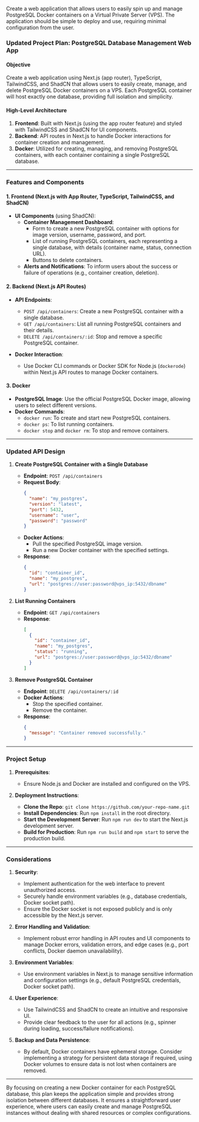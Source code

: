 Create a web application that allows users to easily spin up and manage PostgreSQL Docker containers on a Virtual Private Server (VPS). The application should be simple to deploy and use, requiring minimal configuration from the user.

### Updated Project Plan: PostgreSQL Database Management Web App

#### Objective
Create a web application using Next.js (app router), TypeScript, TailwindCSS, and ShadCN that allows users to easily create, manage, and delete PostgreSQL Docker containers on a VPS. Each PostgreSQL container will host exactly one database, providing full isolation and simplicity.

#### High-Level Architecture

1. **Frontend**: Built with Next.js (using the app router feature) and styled with TailwindCSS and ShadCN for UI components.
2. **Backend**: API routes in Next.js to handle Docker interactions for container creation and management.
3. **Docker**: Utilized for creating, managing, and removing PostgreSQL containers, with each container containing a single PostgreSQL database.

---

### Features and Components

#### 1. Frontend (Next.js with App Router, TypeScript, TailwindCSS, and ShadCN)
- **UI Components** (using ShadCN):
  - **Container Management Dashboard**:
    - Form to create a new PostgreSQL container with options for image version, username, password, and port.
    - List of running PostgreSQL containers, each representing a single database, with details (container name, status, connection URL).
    - Buttons to delete containers.
  - **Alerts and Notifications**: To inform users about the success or failure of operations (e.g., container creation, deletion).

#### 2. Backend (Next.js API Routes)
- **API Endpoints**:
  - `POST /api/containers`: Create a new PostgreSQL container with a single database.
  - `GET /api/containers`: List all running PostgreSQL containers and their details.
  - `DELETE /api/containers/:id`: Stop and remove a specific PostgreSQL container.

- **Docker Interaction**:
  - Use Docker CLI commands or Docker SDK for Node.js (`dockerode`) within Next.js API routes to manage Docker containers.

#### 3. Docker
- **PostgreSQL Image**: Use the official PostgreSQL Docker image, allowing users to select different versions.
- **Docker Commands**:
  - `docker run`: To create and start new PostgreSQL containers.
  - `docker ps`: To list running containers.
  - `docker stop` and `docker rm`: To stop and remove containers.

---

### Updated API Design

1. **Create PostgreSQL Container with a Single Database**
   - **Endpoint**: `POST /api/containers`
   - **Request Body**:
     ```json
     {
       "name": "my_postgres",
       "version": "latest",
       "port": 5432,
       "username": "user",
       "password": "password"
     }
     ```
   - **Docker Actions**:
     - Pull the specified PostgreSQL image version.
     - Run a new Docker container with the specified settings.
   - **Response**:
     ```json
     {
       "id": "container_id",
       "name": "my_postgres",
       "url": "postgres://user:password@vps_ip:5432/dbname"
     }
     ```

2. **List Running Containers**
   - **Endpoint**: `GET /api/containers`
   - **Response**:
     ```json
     [
       {
         "id": "container_id",
         "name": "my_postgres",
         "status": "running",
         "url": "postgres://user:password@vps_ip:5432/dbname"
       }
     ]
     ```

3. **Remove PostgreSQL Container**
   - **Endpoint**: `DELETE /api/containers/:id`
   - **Docker Actions**:
     - Stop the specified container.
     - Remove the container.
   - **Response**:
     ```json
     {
       "message": "Container removed successfully."
     }
     ```

---

### Project Setup

1. **Prerequisites**:
   - Ensure Node.js and Docker are installed and configured on the VPS.

3. **Deployment Instructions**:
   - **Clone the Repo**: `git clone https://github.com/your-repo-name.git`
   - **Install Dependencies**: Run `npm install` in the root directory.
   - **Start the Development Server**: Run `npm run dev` to start the Next.js development server.
   - **Build for Production**: Run `npm run build` and `npm start` to serve the production build.

---

### Considerations

1. **Security**: 
   - Implement authentication for the web interface to prevent unauthorized access.
   - Securely handle environment variables (e.g., database credentials, Docker socket path).
   - Ensure the Docker socket is not exposed publicly and is only accessible by the Next.js server.

2. **Error Handling and Validation**:
   - Implement robust error handling in API routes and UI components to manage Docker errors, validation errors, and edge cases (e.g., port conflicts, Docker daemon unavailability).

3. **Environment Variables**:
   - Use environment variables in Next.js to manage sensitive information and configuration settings (e.g., default PostgreSQL credentials, Docker socket path).

5. **User Experience**:
   - Use TailwindCSS and ShadCN to create an intuitive and responsive UI.
   - Provide clear feedback to the user for all actions (e.g., spinner during loading, success/failure notifications).

6. **Backup and Data Persistence**:
   - By default, Docker containers have ephemeral storage. Consider implementing a strategy for persistent data storage if required, using Docker volumes to ensure data is not lost when containers are removed.

---

By focusing on creating a new Docker container for each PostgreSQL database, this plan keeps the application simple and provides strong isolation between different databases. It ensures a straightforward user experience, where users can easily create and manage PostgreSQL instances without dealing with shared resources or complex configurations.